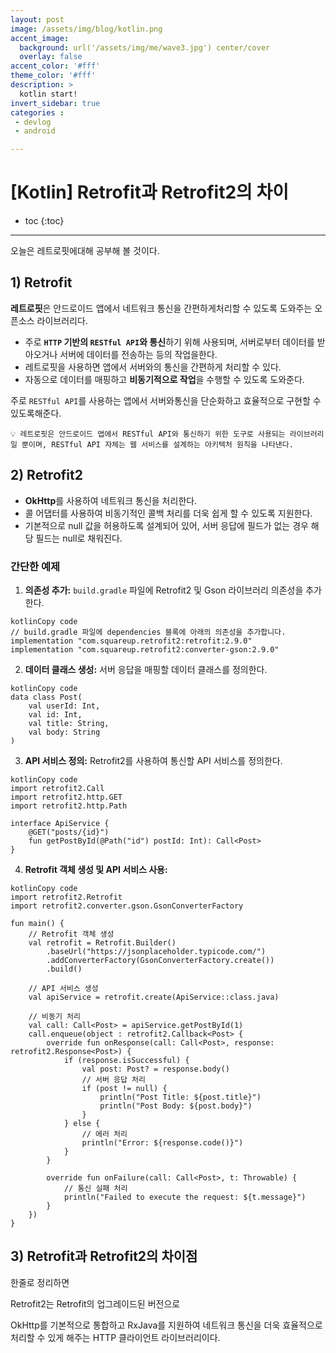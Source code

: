 ```yaml
---
layout: post
image: /assets/img/blog/kotlin.png
accent_image: 
  background: url('/assets/img/me/wave3.jpg') center/cover
  overlay: false
accent_color: '#fff'
theme_color: '#fff'
description: >
  kotlin start!
invert_sidebar: true
categories :
 - devlog	
 - android

---
```

# [Kotlin] Retrofit과 Retrofit2의 차이

* toc
{:toc}
---

오늘은 레트로핏에대해 공부해 볼 것이다.

## 1) Retrofit

 **레트로핏**은 안드로이드 앱에서 네트워크 통신을 간편하게처리할 수 있도록 도와주는 오픈소스 라이브러리다.

* 주로 **`HTTP` 기반의 `RESTful API`와 통신**하기 위해 사용되며, 서버로부터 데이터를 받아오거나 서버에 데이터를 전송하는 등의 작업을한다.
* 레트로핏을 사용하면 앱에서 서버와의 통신을 간편하게 처리할 수 있다.
*  자동으로 데이터를 매핑하고 **비동기적으로 작업**을 수행할 수 있도록 도와준다.

주로 `RESTful API`를 사용하는 앱에서 서버와통신을 단순화하고 효율적으로 구현할 수 있도록해준다.

```
💡 레트로핏은 안드로이드 앱에서 RESTful API와 통신하기 위한 도구로 사용되는 라이브러리일 뿐이며, RESTful API 자체는 웹 서비스를 설계하는 아키텍처 원칙을 나타낸다.
```



## 2) Retrofit2

*  **OkHttp**를 사용하여 네트워크 통신을 처리한다.
* 콜 어댑터를 사용하여 비동기적인 콜백 처리를 더욱 쉽게 할 수 있도록 지원한다.
* 기본적으로 null 값을 허용하도록 설계되어 있어, 서버 응답에 필드가 없는 경우 해당 필드는 null로 채워진다.



### 간단한 예제

1. **의존성 추가:** `build.gradle` 파일에 Retrofit2 및 Gson 라이브러리 의존성을 추가한다.

```
kotlinCopy code
// build.gradle 파일에 dependencies 블록에 아래의 의존성을 추가합니다.
implementation "com.squareup.retrofit2:retrofit:2.9.0"
implementation "com.squareup.retrofit2:converter-gson:2.9.0"
```

2. **데이터 클래스 생성:** 서버 응답을 매핑할 데이터 클래스를 정의한다.

```
kotlinCopy code
data class Post(
    val userId: Int,
    val id: Int,
    val title: String,
    val body: String
)
```

3. **API 서비스 정의:** Retrofit2를 사용하여 통신할 API 서비스를 정의한다.

```
kotlinCopy code
import retrofit2.Call
import retrofit2.http.GET
import retrofit2.http.Path

interface ApiService {
    @GET("posts/{id}")
    fun getPostById(@Path("id") postId: Int): Call<Post>
}
```

4. **Retrofit 객체 생성 및 API 서비스 사용:**

```
kotlinCopy code
import retrofit2.Retrofit
import retrofit2.converter.gson.GsonConverterFactory

fun main() {
    // Retrofit 객체 생성
    val retrofit = Retrofit.Builder()
        .baseUrl("https://jsonplaceholder.typicode.com/")
        .addConverterFactory(GsonConverterFactory.create())
        .build()

    // API 서비스 생성
    val apiService = retrofit.create(ApiService::class.java)

    // 비동기 처리
    val call: Call<Post> = apiService.getPostById(1)
    call.enqueue(object : retrofit2.Callback<Post> {
        override fun onResponse(call: Call<Post>, response: retrofit2.Response<Post>) {
            if (response.isSuccessful) {
                val post: Post? = response.body()
                // 서버 응답 처리
                if (post != null) {
                    println("Post Title: ${post.title}")
                    println("Post Body: ${post.body}")
                }
            } else {
                // 에러 처리
                println("Error: ${response.code()}")
            }
        }

        override fun onFailure(call: Call<Post>, t: Throwable) {
            // 통신 실패 처리
            println("Failed to execute the request: ${t.message}")
        }
    })
}
```



## 3) Retrofit과 Retrofit2의 차이점

한줄로 정리하면 

Retrofit2는 Retrofit의 업그레이드된 버전으로 

OkHttp를 기본적으로 통합하고 RxJava를 지원하여 네트워크 통신을 더욱 효율적으로 처리할 수 있게 해주는 HTTP 클라이언트 라이브러리이다.
